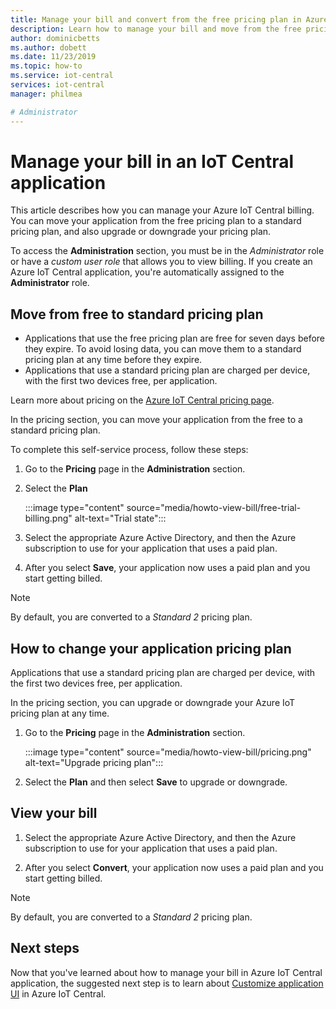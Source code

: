 ```yaml
---
title: Manage your bill and convert from the free pricing plan in Azure IoT Central application | Microsoft Docs
description: Learn how to manage your bill and move from the free pricing plan to a standard pricing plan in your Azure IoT Central application
author: dominicbetts
ms.author: dobett
ms.date: 11/23/2019
ms.topic: how-to
ms.service: iot-central
services: iot-central
manager: philmea

# Administrator
---
```


# Manage your bill in an IoT Central application

This article describes how you can manage your Azure IoT Central billing. You can move your application from the free pricing plan to a standard pricing plan, and also upgrade or downgrade your pricing plan.

To access the **Administration** section, you must be in the *Administrator* role or have a *custom user role* that allows you to view billing. If you create an Azure IoT Central application, you're automatically assigned to the **Administrator** role.

## Move from free to standard pricing plan

- Applications that use the free pricing plan are free for seven days before they expire. To avoid losing data, you can move them to a standard pricing plan at any time before they expire.
- Applications that use a standard pricing plan are charged per device, with the first two devices free, per application.

Learn more about pricing on the [Azure IoT Central pricing page](https://azure.microsoft.com/pricing/details/iot-central/).

In the pricing section, you can move your application from the free to a standard pricing plan.

To complete this self-service process, follow these steps:

1. Go to the **Pricing** page in the **Administration** section.

1. Select the **Plan**

    :::image type="content" source="media/howto-view-bill/free-trial-billing.png" alt-text="Trial state":::


1. Select the appropriate Azure Active Directory, and then the Azure subscription to use for your application that uses a paid plan.

1. After you select **Save**, your application now uses a paid plan and you start getting billed.

> [!Note]
> By default, you are converted to a *Standard 2* pricing plan.

## How to change your application pricing plan

Applications that use a standard pricing plan are charged per device, with the first two devices free, per application.

In the pricing section, you can upgrade or downgrade your Azure IoT pricing plan at any time.

1. Go to the **Pricing** page in the **Administration** section.

    :::image type="content" source="media/howto-view-bill/pricing.png" alt-text="Upgrade pricing plan":::

1. Select the **Plan** and then select **Save** to upgrade or downgrade.

## View your bill

1. Select the appropriate Azure Active Directory, and then the Azure subscription to use for your application that uses a paid plan.

1. After you select **Convert**, your application now uses a paid plan and you start getting billed.

> [!Note]
> By default, you are converted to a *Standard 2* pricing plan.

## Next steps

Now that you've learned about how to manage your bill in Azure IoT Central application, the suggested next step is to learn about [Customize application UI](howto-customize-ui.md) in Azure IoT Central.